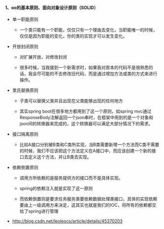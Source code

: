 #### 1、oo的基本原则、面向对象设计原则（SOLID）

- 单一职能原则

    - 一个类只能有一个职能，仅仅只有一个理由去变化，当职能唯一的时候，仅仅是因为职能的变化，你的类的实现才可以发生变化。

- 开放封闭原则

    - 对扩展开放，对修改封闭

    - 很多时候，当我接到一个新需求时，如果我对原本的代码不是很熟悉的话，我会尽可能的不去修改旧代码，而是通过增加方法或类的方式来进行操作。

- 里氏替换原则

    - 子类可以替换父类并且出现在父类能够出现的任何地方

    - 其实spring boot在很多地方都用到了这一个原则，如spring mvc通过ResponseBody注解返回一个json串时，在框架中用到的是一个对象和json间的转换器来完成的，这个转换器可以满足大部分情况下的需求。

- 接口隔离原则

    - 比如A接口分别被B类和C类所实现，当B类需要新增一个方法而C类不需要的时候，我们不应该把这个方法定义在A接口中，而应该创建一个新的接口去定义这个方法，并让B类去实现。

- 依赖倒置原则

    - 调用方所依赖的是服务提供方的接口而不是具体实现。

    - spring的依赖注入就是实现了这一原则

    - 而依赖倒置则是要求任务服务类要依赖数据处理类接口，具体的实现依赖要由上一级调用方来决定，这其实也就是我们的IOC，将所有的依赖都交给了spring进行管理

- http://blog.csdn.net/leoleocs/article/details/45370203
